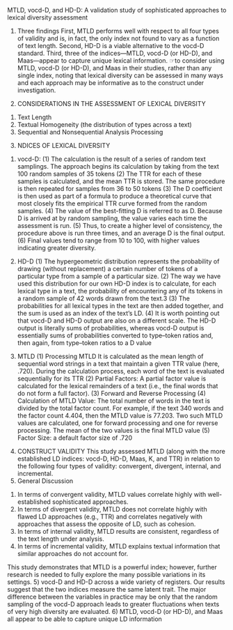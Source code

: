 MTLD, vocd-D, and HD-D: A validation study of sophisticated approaches to lexical diversity assessment 
1.	Three findings 
First, MTLD performs well with respect to all four types of validity and is, in fact, the only index not found to vary as a function of text length. 
Second, HD-D is a viable alternative to the vocd-D standard. 
Third, three of the indices—MTLD, vocd-D (or HD-D), and Maas—appear to capture unique lexical information. 
☞to consider using MTLD, vocd-D (or HD-D), and Maas in their studies, rather than any single index, noting that lexical diversity can be assessed in many ways and each approach may be informative as to the construct under investigation.

2.	CONSIDERATIONS IN THE ASSESSMENT OF LEXICAL DIVERSITY
1)	Text Length
2)	Textual Homogeneity (the distribution of types across a text)
3)	Sequential and Nonsequential Analysis Processing
3.	NDICES OF LEXICAL DIVERSITY
1)	vocd-D: 
(1)	The calculation is the result of a series of random text samplings. The approach begins its calculation by taking from the text 100 random samples of 35 tokens
(2)	The TTR for each of these samples is calculated, and the mean TTR is stored. The same procedure is then repeated for samples from 36 to 50 tokens
(3)	The D coefficient is then used as part of a formula to produce a theoretical curve that most closely fits the empirical TTR curve formed from the random samples.
(4)	The value of the best-fitting D is referred to as D. Because D is arrived at by random sampling, the value varies each time the assessment is run. 
(5)	Thus, to create a higher level of consistency, the procedure above is run three times, and an average D is the final output. 
(6)	Final values tend to range from 10 to 100, with higher values indicating greater diversity.

2)	HD-D
(1)	The hypergeometric distribution represents the probability of drawing (without replacement) a certain number of tokens of a particular type from a sample of a particular size.
(2)	The way we have used this distribution for our own HD-D index is to calculate, for each lexical type in a text, the probability of encountering any of its tokens in a random sample of 42 words drawn from the text.3
(3)	The probabilities for all lexical types in the text are then added together, and the sum is used as an index of the text’s LD.
(4)	It is worth pointing out that vocd-D and HD-D output are also on a different scale. The HD-D output is literally sums of probabilities, whereas vocd-D output is essentially sums of probabilities converted to type–token ratios and, then again, from type–token ratios to a D value
3)	MTLD 
(1)	Processing MTLD
It is calculated as the mean length of sequential word strings in a text that maintain a given TTR value (here, .720). During the calculation process, each word of the text is evaluated sequentially for its TTR
(2)	Partial Factors: A partial factor value is calculated for the lexical remainders of a text (i.e., the final words that do not form a full factor).
(3)	Forward and Reverse Processing
(4)	Calculation of MTLD Value: The total number of words in the text is divided by the total factor count. For example, if the text 340 words and the factor count 4.404, then the MTLD value is 77.203. Two such MTLD values are calculated, one for forward processing and one for reverse processing. The mean of the two values is the final MTLD value
(5)	Factor Size: a default factor size of .720

4.	CONSTRUCT VALIDITY
This study assessed MTLD (along with the more established LD indices: vocd-D, HD-D, Maas, K, and TTR) in relation to the following four types of validity: convergent, divergent, internal, and incremental.
5.	General Discussion 
1)	In terms of convergent validity, MTLD values correlate highly with well-established sophisticated approaches. 
2)	In terms of divergent validity, MTLD does not correlate highly with flawed LD approaches (e.g., TTR) and correlates negatively with approaches that assess the opposite of LD, such as cohesion. 
3)	In terms of internal validity, MTLD results are consistent, regardless of the text length under analysis. 
4)	In terms of incremental validity, MTLD explains textual information that similar approaches do not account for. 

This study demonstrates that MTLD is a powerful index; however, further research is needed to fully explore the many possible variations in its settings. 
5)	vocd-D and HD-D across a wide variety of registers. Our results suggest that the two indices measure the same latent trait. The major difference between the variables in practice may be only that the random sampling of the vocd-D approach leads to greater fluctuations when texts of very high diversity are evaluated.
6)	MTLD, vocd-D (or HD-D), and Maas all appear to be able to capture unique LD information
